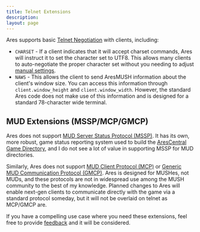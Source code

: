 ```yaml
---
title: Telnet Extensions
description: 
layout: page
---
```


Ares supports basic [Telnet Negotiation](http://mud-dev.wikidot.com/telnet:negotiation) with clients, including:

* `CHARSET` - If a client indicates that it will accept charset commands, Ares will instruct it to set the character set to UTF8.  This allows many clients to auto-negotiate the proper character set without you needing to adjust [manual settings](/clients.html).
* `NAWS` - This allows the client to send AresMUSH information about the client's window size.  You can access this information through `client.window_height` and `client.window_width`. However, the standard Ares code does not make use of this information and is designed for a standard 78-character wide terminal.

## MUD Extensions (MSSP/MCP/GMCP)

Ares does not support [MUD Server Status Protocol (MSSP)](https://tintin.sourceforge.io/protocols/mssp/). It has its own, more robust, game status reporting system used to build the [AresCentral Game Directory](https://arescentral.aresmush.com/), and I do not see a lot of value in supporting MSSP for MUD directories.

Similarly, Ares does not support [MUD Client Protocol (MCP)](https://www.moo.mud.org/mcp/) or [Generic MUD Communication Protocol (GMCP)](https://www.gammon.com.au/gmcp).  Ares is designed for MUSHes, not MUDs, and these protocols are not in widespread use among the MUSH community to the best of my knowledge.  Planned changes to Ares will enable next-gen clients to communicate directly with the game via a standard protocol someday, but it will not be overlaid on telnet as MCP/GMCP are.

If you have a compelling use case where you need these extensions, feel free to provide [feedback](/feedback.html) and it will be considered.